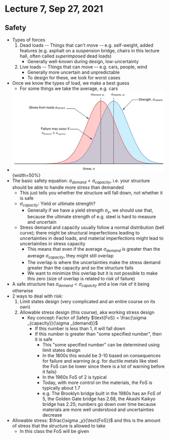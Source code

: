 # Lecture 7, Sep 27, 2021

## Safety

* Types of forces
	1. Dead loads -- Things that can't move -- e.g. self-weight, added features (e.g. asphalt on a suspension bridge, chairs in this lecture hall, often called *superimposed* dead loads)
		* Generally well-known during design, low-uncertainty
	2. Live loads -- Things that can move -- e.g. cars, people, wind
		* Generally more uncertain and unpredictable
		* To design for these, we look for worst cases
* Once we know the types of load, we make a best guess
	* For some things we take the average, e.g. cars
* ![probablity distribution of stress](imgs/stress_uncertainty.png){width=50%}
* The basic safety equation: $\sigma _{demand} < \sigma _{capacity}$, i.e. your structure should be able to handle more stress than demanded
	* This just tells you whether the structure will fall down, not whether it is safe
	* $\sigma _{capacity}$: Yield or ultimate strength?
		* Generally if we have a yield strength $\sigma _y$, we should use that, because the ultimate strength of e.g. steel is hard to measure and uncertain
	* Stress demand and capacity usually follow a normal distribution (bell curve); there might be structural imperfections leading to uncertainties in dead loads, and material imperfections might lead to uncertainties in stress capacity
		* This means that even if the average $\sigma _{demand}$ is greater than the average $\sigma _{capacity}$, they might still overlap
		* The overlap is where the uncertainties make the stress demand greater than the capacity and so the structure fails
		* We want to minimize this overlap but it is not possible to make this zero (size of overlap is related to *risk* of failure)
* A safe structure has $\sigma _{demand} < \sigma _{capacity}$ and a low risk of it being otherwise
* 2 ways to deal with risk:
	1. Limit states design (very complicated and an entire course on its own)
	2. Allowable stress design (this course), aka working stress design
		* Key concept: Factor of Safety $\text{FoS} = \frac{\sigma _{capacity}}{\sigma _{demand}}$
			* If this number is less than $1$, it will fall down
			* If this number is greater than "some specified number", then it is safe
				* This "some specified number" can be determined using limit states design
				* In the 1800s this would be 3-10 based on consequences for failure and warning (e.g. for ductile metals like steel the FoS can be lower since there is a lot of warning before it fails)
				* In the 1960s FoS of 2 is typical
				* Today, with more control on the materials, the FoS is typically about 1.7
				* e.g. The Brooklyn bridge built in the 1980s has an FoS of 5, the Golden Gate bridge has 2.68, the Akashi Kaikyo bridge has 2.25; numbers go down over time because materials are more well understood and uncertainties decrease
* Allowable stress: $\frac{\sigma _y}{\text{FoS}}$ and this is the amount of stress that the structure is allowed to take
	* In this class the FoS will be given


